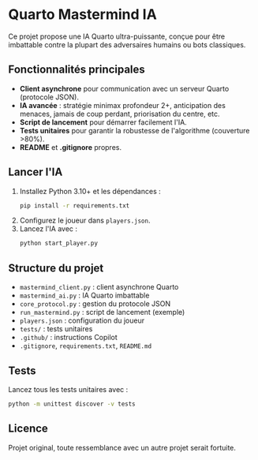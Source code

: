 
# Quarto Mastermind IA

Ce projet propose une IA Quarto ultra-puissante, conçue pour être imbattable contre la plupart des adversaires humains ou bots classiques.

## Fonctionnalités principales
- **Client asynchrone** pour communication avec un serveur Quarto (protocole JSON).
- **IA avancée** : stratégie minimax profondeur 2+, anticipation des menaces, jamais de coup perdant, priorisation du centre, etc.
- **Script de lancement** pour démarrer facilement l'IA.
- **Tests unitaires** pour garantir la robustesse de l'algorithme (couverture >80%).
- **README** et **.gitignore** propres.

## Lancer l'IA
1. Installez Python 3.10+ et les dépendances :
   ```bash
   pip install -r requirements.txt
   ```
2. Configurez le joueur dans `players.json`.
3. Lancez l'IA avec :
   ```bash
   python start_player.py
   ```

## Structure du projet
- `mastermind_client.py` : client asynchrone Quarto
- `mastermind_ai.py` : IA Quarto imbattable
- `core_protocol.py` : gestion du protocole JSON
- `run_mastermind.py` : script de lancement (exemple)
- `players.json` : configuration du joueur
- `tests/` : tests unitaires
- `.github/` : instructions Copilot
- `.gitignore`, `requirements.txt`, `README.md`

## Tests
Lancez tous les tests unitaires avec :
```bash
python -m unittest discover -v tests
```

## Licence
Projet original, toute ressemblance avec un autre projet serait fortuite.
